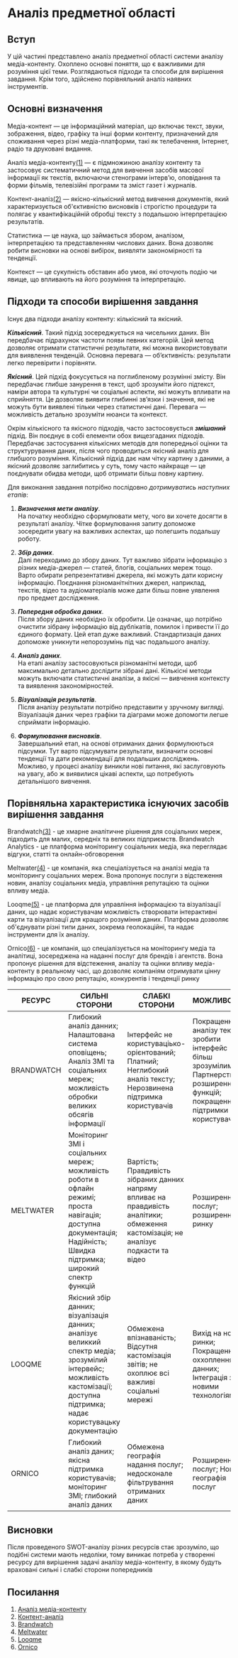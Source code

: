 # Аналіз предметної області

## Вступ
 
У цій частині представлено аналіз предметної області системи аналізу медіа-контенту. Охоплено основні поняття, що є важливими для розуміння цієї теми. Розглядаються підходи та способи для вирішення завдання. Крім того, здійснено порівняльний аналіз наявних інструментів.

## Основні визначення

Медіа-контент — це інформаційний матеріал, що включає текст, звуки, зображення, відео, графіку та інші форми контенту, призначений для споживання через різні медіа-платформи, такі як телебачення, Інтернет, радіо та друковані видання.

Аналіз медіа-контенту[(1)](#link1) — є підмножиною аналізу контенту та застосовує систематичний метод для вивчення засобів масової інформації як текстів, включаючи стенограми інтерв’ю, оповідання та форми фільмів, телевізійні програми та зміст газет і журналів.

Контент-аналіз[(2)](#link2) — якісно-кількісний метод вивчення документів, який характеризується об'єктивністю висновків і строгістю процедури та полягає у квантифікаційній обробці тексту з подальшою інтерпретацією результатів.

Статистика — це наука, що займається збором, аналізом, інтерпретацією та представленням числових даних. Вона дозволяє робити висновки на основі вибірок, виявляти закономірності та тенденції.

Контекст — це сукупність обставин або умов, які оточують подію чи явище, що впливають на його розуміння та інтерпретацію.

## Підходи та способи вирішення завдання

Існує два підходи аналізу контенту: кількісний та якісний.

***Кількісний***. Такий підхід зосереджується на чисельних даних. Він передбачає підрахунок частоти появи певних категорій. Цей метод дозволяє отримати статистичні результати, які можна використовувати для виявлення тенденцій. Основна перевага — об’єктивність: результати легко перевірити і порівняти. 

***Якісний***. Цей підхід фокусується на поглибленому розумінні змісту. Він передбачає глибше занурення в текст, щоб зрозуміти його підтекст, наміри автора та культурні чи соціальні аспекти, які можуть впливати на сприйняття. Це дозволяє виявити глибинні зв’язки і значення, які не можуть бути виявлені тільки через статистичні дані. Перевага — можливість детально зрозуміти нюанси та контекст.

Окрім кількісного та якісного підходів, часто застосовується ***змішаний*** підхід. Він поєднує в собі елементи обох вищезгаданих підходів. Передбачає застосування кількісних методів для попередньої оцінки та структурування даних, після чого проводиться якісний аналіз для глибшого розуміння. Кількісний підхід дає нам чітку картину з даними, а якісний дозволяє заглибитись у суть, тому часто найкраще — це поєднувати обидва методи, щоб отримати більш повну картину.

Для виконання завдання потрібно послідовно *дотримуватись наступних етапів*: 

1. ***Визначення мети аналізу***.  
   На початку необхідно сформулювати мету, чого ви хочете досягти в результаті аналізу. Чітке формулювання запиту допоможе зосередити увагу на важливих аспектах, що полегшить подальшу роботу.
   
2. ***Збір даних***.  
   Далі переходимо до збору даних. Тут важливо зібрати інформацію з різних медіа-джерел — статей, блогів, соціальних мереж тощо. Варто обирати репрезентативні джерела, які можуть дати корисну інформацію. Поєднання різноманітнітних джерел, наприклад, текстів, відео та аудіоматеріалів може дати більш повне уявлення про предмет дослідження.
   
3. ***Попередня обробка даних***.  
   Після збору даних необхідно їх обробити. Це означає, що потрібно очистити зібрану інформацію від дублікатів, помилок і привести її до єдиного формату. Цей етап дуже важливий. Стандартизація даних допоможе уникнути непорозумінь під час подальшого аналізу.
   
5. ***Аналіз даних***.  
   На етапі аналізу застосовуються різноманітні методи, щоб максимально детально дослідити зібрані дані. Кількісні методи можуть включати статистичні аналізи, а якісні — вивчення контексту та виявлення закономірностей.
   
6. ***Візуалізація результатів***.  
    Після аналізу результати потрібно представити у зручному вигляді. Візуалізація даних через графіки та діаграми може допомогти легше сприймати інформацію. 
   
7. ***Формулювання висновків***.  
   Завершальний етап, на основі отриманих даних формулюються підсумки. Тут варто підсумувати результати, визначити основні тенденції та дати рекомендації для подальших досліджень. Можливо, у процесі аналізу виникли нові питання, які заслуговують на увагу, або ж виявилися цікаві аспекти, що потребують детальнішого вивчення. 

## Порівняльна характеристика існуючих засобів вирішення завдання

Brandwatch[(3)](#link3) - це хмарне аналітичне рішення для соціальних мереж, підходить для малих, середніх та великих підприємств. Brandwatch Analytics - це платформа моніторингу соціальних медіа, яка переглядає відгуки, статті та онлайн-обговорення

Meltwater[(4)](#link4) - це компанія, яка спеціалізується на аналізі медіа та моніторингу соціальних мереж. Вона пропонує послуги з відстеження новин, аналізу соціальних медіа, управління репутацією та оцінки впливу медіа. 

Looqme[(5)](#link5) - це платформа для управління інформацією та візуалізації даних, що надає користувачам можливість створювати інтерактивні карти та візуалізації для кращого розуміння даних. Платформа дозволяє об'єднувати різні типи даних, зокрема геолокаційні, та надає інструменти для їх аналізу.

Ornico[(6)](#link6) - це компанія, що спеціалізується на моніторингу медіа та аналітиці, зосереджена на наданні послуг для брендів і агентств. Вона пропонує рішення для відстеження, аналізу та оцінки впливу медіа-контенту в реальному часі, що дозволяє компаніям отримувати цінну інформацію про свою репутацію, конкурентів і тенденції ринку


| РЕСУРС | СИЛЬНІ СТОРОНИ | СЛАБКІ СТОРОНИ | МОЖЛИВОСТІ | ЗАГРОЗИ |
| --- | --- | --- | --- | --- |
| BRANDWATCH | Глибокий аналіз данних; Налаштована система оповіщень; Аналіз ЗМІ та соціальних мереж; можливість обробки великих обсягів інформації | Інтерфейс не користуваціько-орієнтований; Платний; Неглибокий аналіз тексту; Нерозвинена підтримка користувачів | Покращенні аналізу тексту; зробити інтерфейс більш зрозумілим; Партнерства; розширення функцій; покращення підтримки користувачів | КОнкуренція з більш дешевими або зручними у використанні продуктами, зміни в політиці захисту данних |
| MELTWATER | Моніторинг ЗМІ і соціальних мереж; можливість роботи в офлайн режимі; проста навігація; доступна документація; Надійність; Швидка підтримка; широкий спектр функцій | Вартість; Правдивість зібраних данних напряму впливає на правдивість аналітики; обмеження кастомізація; не аналізує подкасти та відео | Розширення послуг; розширення ринку | Конкуренція; технологічні зміни |
| LOOQME | Якісний збір данних; візуалізація данних; аналізує великкий спектр медіа; зрозумілий інтервейс; можливість кастомізації; доступна підтримка; надає користувацьку документацію | Обмежена впізнаваність; Відсутня кастомізація звітів; не охоплює всі важливі соціальні мережі | Вихід на нові ринки; Покращення оххоплення данних; Інтеграція з новими технологіями| Конкуренція для низьковпізнаваного бренду |
| ORNICO | Глибокий аналіз даних; якісна підтримка користувачів; моніторинг ЗМІ; глибокий аналіз даних| Обмежена географія надання послуг; недосконале фільтрування отриманих даних | Розширення послуг; Нова географія послуг | Конкуренція; зміни щодо конфіденційності збору данних |

## Висновки

Після проведеного SWOT-аналізу різних ресурсів стає зрозуміло, що подібні системи мають недоліки, тому виникає потреба у створенні ресурсу для вирішення задачі аналізу медіа-контенту, в якому будуть враховані сильні і слабкі сторони попередників

## Посилання
1. <a name="link1" href="https://ecu.au.libguides.com/research-methodologies-creative-arts-humanities/media-analysis">Аналіз медіа-контенту</a>
2. <a name="link2" href="https://uk.wikipedia.org/wiki/%D0%9A%D0%BE%D0%BD%D1%82%D0%B5%D0%BD%D1%82-%D0%B0%D0%BD%D0%B0%D0%BB%D1%96%D0%B7">Контент-аналіз</a>
3. <a name="link3" href="https://www.brandwatch.com/">Brandwatch</a>
4. <a name="link4" href="https://www.meltwater.com/en">Meltwater</a>
5. <a name="link5" href="https://uk.looqme.io/monitoring?utm_source=google&utm_medium=cpc&utm_campaign=g&utm_content=596883734538&utm_term=meltwater&gad_source=1&gclid=Cj0KCQjwjNS3BhChARIsAOxBM6rbyHK1x_Hae3G8AC-nBKe5-A_328Bc_6aZwPdngB2nO0ys2WNXn9saAhOJEALw_wcB">Looqme</a>
6. <a name="link6" href="https://ornico.co/">Ornico</a>
